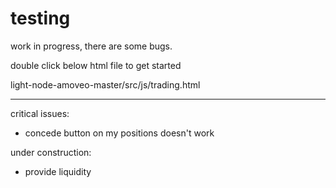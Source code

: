 # testing

work in progress, there are some bugs.

double click below html file to get started

  light-node-amoveo-master/src/js/trading.html

------------------------------------------------------------------------------------------------------------------------------------------

critical issues:
  - concede button on my positions doesn't work

under construction:
  - provide liquidity
